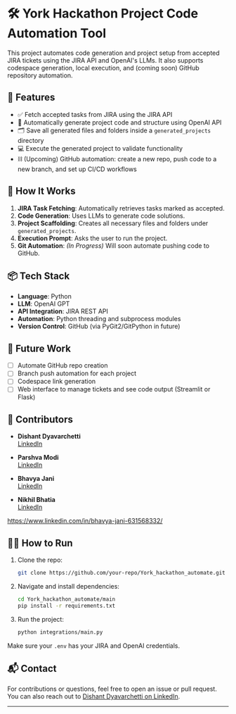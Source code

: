 # 🛠️ York Hackathon Project Code Automation Tool

This project automates code generation and project setup from accepted JIRA tickets using the JIRA API and OpenAI's LLMs. It also supports codespace generation, local execution, and (coming soon) GitHub repository automation.

## 🚀 Features

- ✅ Fetch accepted tasks from JIRA using the JIRA API  
- 🤖 Automatically generate project code and structure using OpenAI API  
- 🗂️ Save all generated files and folders inside a `generated_projects` directory  
- 💻 Execute the generated project to validate functionality  
- ⛓️ (Upcoming) GitHub automation: create a new repo, push code to a new branch, and set up CI/CD workflows  

## 🧪 How It Works

1. **JIRA Task Fetching**: Automatically retrieves tasks marked as accepted.  
2. **Code Generation**: Uses LLMs to generate code solutions.  
3. **Project Scaffolding**: Creates all necessary files and folders under `generated_projects`.  
4. **Execution Prompt**: Asks the user to run the project.  
5. **Git Automation**: *(In Progress)* Will soon automate pushing code to GitHub.  

## 📦 Tech Stack

- **Language**: Python  
- **LLM**: OpenAI GPT  
- **API Integration**: JIRA REST API  
- **Automation**: Python threading and subprocess modules  
- **Version Control**: GitHub (via PyGit2/GitPython in future)  

## 📅 Future Work

- [ ] Automate GitHub repo creation  
- [ ] Branch push automation for each project  
- [ ] Codespace link generation  
- [ ] Web interface to manage tickets and see code output (Streamlit or Flask)  

## 👥 Contributors

- **Dishant Dyavarchetti**  
  [LinkedIn](www.linkedin.com/in/dishant-dyavarchetti-8a269729a/)

- **Parshva Modi**   
  [LinkedIn](https://www.linkedin.com/in/parshva-modi/)

- **Bhavya Jani**   
  [LinkedIn](https://www.linkedin.com/in/bhavya-jani-631568332/)

- **Nikhil Bhatia**   
  [LinkedIn](https://www.linkedin.com/in/nikhil-bhatia2405/)

https://www.linkedin.com/in/bhavya-jani-631568332/

## 🏃‍♂️ How to Run

1. Clone the repo:
    ```bash
    git clone https://github.com/your-repo/York_hackathon_automate.git
    ```

2. Navigate and install dependencies:
    ```bash
    cd York_hackathon_automate/main
    pip install -r requirements.txt
    ```

3. Run the project:
    ```bash
    python integrations/main.py
    ```

Make sure your `.env` has your JIRA and OpenAI credentials.

## 📬 Contact

For contributions or questions, feel free to open an issue or pull request.  
You can also reach out to [Dishant Dyavarchetti on LinkedIn](www.linkedin.com/in/dishant-dyavarchetti-8a269729a/).

---
